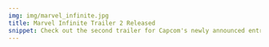 ```yaml
---
img: img/marvel_infinite.jpg
title: Marvel Infinite Trailer 2 Released
snippet: Check out the second trailer for Capcom's newly announced entry in the historic Marvel fighting game series
---
```


